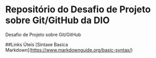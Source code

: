 # Repositório do Desafio de Projeto sobre Git/GitHub da DIO
Desafio de Projeto sobre Git/GitHub

##Links Úteis
[Sintaxe Basica Markdown[(https://www.markdownguide.org/basic-syntax/)
